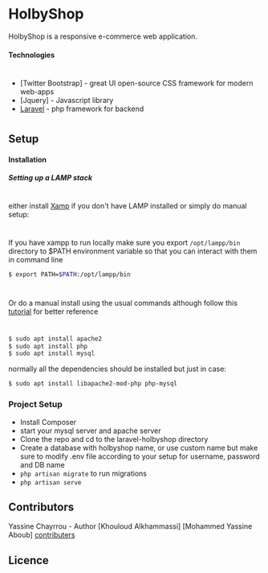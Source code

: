 # HolbyShop


HolbyShop is a responsive e-commerce web application.

####  Technologies
#
#
  - [Twitter Bootstrap] - great UI open-source CSS framework for modern web-apps
  - [Jquery] - Javascript library
  - [Laravel](https://laravel.com/docs/7.x) - php framework for backend
#
## Setup

#### Installation
##### Setting up a LAMP stack
#
either install [Xamp](https://www.apachefriends.org/index.html) if you don't have LAMP installed or simply do manual setup:
#
If you have xampp to run locally make sure you export `/opt/lampp/bin` directory to $PATH environment variable so that you can interact with them in command line
```sh
$ export PATH=$PATH:/opt/lampp/bin
```
#
Or do a manual install using the usual commands although follow this [tutorial](https://www.digitalocean.com/community/tutorials/how-to-install-linux-apache-mysql-php-lamp-stack-ubuntu-18-04) for better reference
#
```sh
$ sudo apt install apache2
$ sudo apt install php
$ sudo apt install mysql
```
normally all the dependencies should be installed but just in case:
```sh
$ sudo apt install libapache2-mod-php php-mysql
```

### Project Setup
* Install Composer 
* start your mysql server and apache server
* Clone the repo and cd to the laravel-holbyshop directory
* Create a database with holbyshop name, or use custom name but make sure to modify .env file according to your setup for username, password and DB name
* `php artisan migrate` to run migrations
* `php artisan serve`

## Contributors
Yassine Chayrrou - Author
[Khouloud Alkhammassi]
[Mohammed Yassine Aboub]
[contributers](https://github.com/YassineChayrrou/holbieshop/graphs/contributors)

## Licence 


